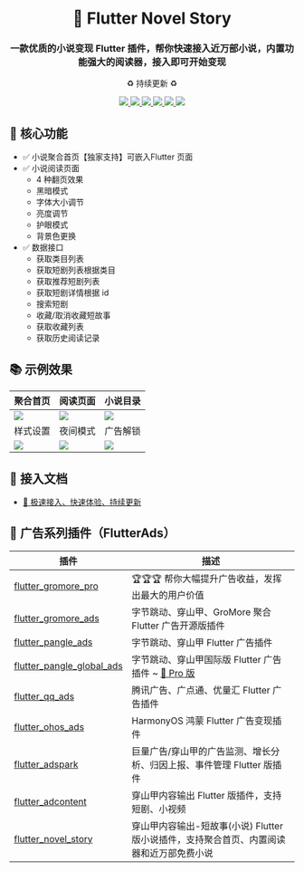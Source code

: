 <h1 align="center">📱 Flutter Novel Story </h1>
<h3 align="center">一款优质的小说变现 Flutter 插件，帮你快速接入近万部小说，内置功能强大的阅读器，接入即可开始变现</h3>
<p align="center">♻️ 持续更新 ♻️</p>

<p align="center">
<a href="https://pub.dev/packages/flutter_novel_story">
<img src="https://img.shields.io/pub/v/flutter_novel_story?logo=dart"/>
<img src="https://img.shields.io/badge/OS-iOS%20%7C%20Android-blue?logo=preact"/>
</a>
<a href="https://github.com/FlutterAds/flutter_novel_story">
<img src="https://github.com/FlutterAds/flutter_novel_story/actions/workflows/flutter.yml/badge.svg">
<img src=https://img.shields.io/github/stars/FlutterAds/flutter_novel_story?color=brightgreen>
</a>
<a href="https://flutterads.top/">
<img src="https://img.shields.io/badge/Pro-v2.0.0-success?logo=flutter&logoColor=FFD700"/>
<img src="https://img.shields.io/badge/Site-FlutterAds-success?logo=webtrees&logoColor=FFD700"/>
</a>
</p>

## 🚀 核心功能

- ✅ 小说聚合首页【独家支持】可嵌入Flutter 页面
- ✅ 小说阅读页面
  - 4 种翻页效果
  - 黑暗模式
  - 字体大小调节
  - 亮度调节
  - 护眼模式
  - 背景色更换
- ✅ 数据接口
  - 获取类目列表
  - 获取短剧列表根据类目
  - 获取推荐短剧列表
  - 获取短剧详情根据 id
  - 搜索短剧
  - 收藏/取消收藏短故事
  - 获取收藏列表
  - 获取历史阅读记录

## 📚 示例效果

|聚合首页|阅读页面|小说目录|
|--|--|--|
| <img src='https://flutterads.top/imgs/vovel/img03.webp'/>| <img src='https://flutterads.top/imgs/vovel/img04.webp'/>| <img src='https://flutterads.top/imgs/vovel/img06.webp'/> |
|样式设置|夜间模式|广告解锁|
| <img src='https://flutterads.top/imgs/vovel/img07.webp'/> | <img src='https://flutterads.top/imgs/vovel/img05.webp'/> | <img src='https://flutterads.top/imgs/vovel/img08.webp'/> |  


## 📃 接入文档

- [ 🎯 极速接入、快速体验、持续更新](https://flutterads.top/)


## 📌 广告系列插件（FlutterAds）
|插件|描述|
|-|-|
|[flutter_gromore_pro](https://flutterads.top/)|🏆🏆🏆 帮你大幅提升广告收益，发挥出最大的用户价值|
|[flutter_gromore_ads](https://github.com/FlutterAds/flutter_gromore_ads)|字节跳动、穿山甲、GroMore 聚合 Flutter 广告开源版插件|
|[flutter_pangle_ads](https://github.com/FlutterAds/flutter_pangle_ads)|字节跳动、穿山甲 Flutter 广告插件|
|[flutter_pangle_global_ads](https://github.com/FlutterAds/flutter_pangle_global_ads)|字节跳动、穿山甲国际版 Flutter 广告插件 ~ [🚀 Pro 版](https://global.flutterads.top/)|
|[flutter_qq_ads](https://github.com/FlutterAds/flutter_qq_ads)|腾讯广告、广点通、优量汇 Flutter 广告插件|
|[flutter_ohos_ads](https://github.com/FlutterAds/flutter_qq_ads)|HarmonyOS 鸿蒙 Flutter 广告变现插件|
|[flutter_adspark](https://github.com/FlutterAds/flutter_adspark)|巨量广告/穿山甲的广告监测、增长分析、归因上报、事件管理 Flutter 版插件|
|[flutter_adcontent](https://github.com/FlutterAds/flutter_adcontent)|穿山甲内容输出 Flutter 版插件，支持短剧、小视频|
|[flutter_novel_story](https://github.com/FlutterAds/flutter_novel_story)|穿山甲内容输出-短故事(小说) Flutter 版小说插件，支持聚合首页、内置阅读器和近万部免费小说|
